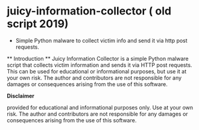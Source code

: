 # juicy-information-collector ( old script 2019)

* Simple Python malware to collect victim info and send it via http post requests.


** Introduction ** 
Juicy Information Collector is a simple Python malware script that collects victim information and sends it via HTTP post requests. This can be used for educational or informational purposes, but use it at your own risk. The author and contributors are not responsible for any damages or consequences arising from the use of this software.

**Disclaimer**

 provided for educational and informational purposes only. Use at your own risk. The author and contributors are not responsible for any damages or consequences arising from the use of this software.
